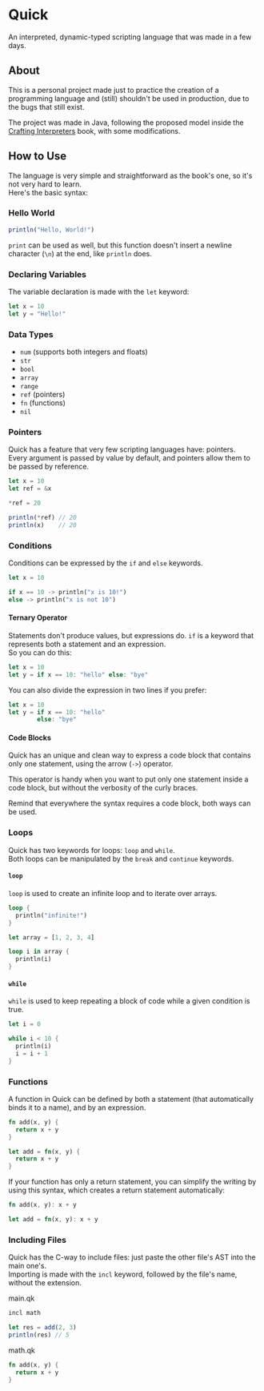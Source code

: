 # Quick

An interpreted, dynamic-typed scripting language that was made in a few days.

## About

This is a personal project made just to practice the creation of a programming language and (still) shouldn't be used in production, due to the bugs that still exist.

The project was made in Java, following the proposed model inside the [Crafting Interpreters](https://craftinginterpreters.com/) book, with some modifications.

## How to Use

The language is very simple and straightforward as the book's one, so it's not very hard to learn. <br>
Here's the basic syntax:

### Hello World

```js
println("Hello, World!")
```
`print` can be used as well, but this function doesn't insert a newline character (`\n`) at the end, like `println` does.

### Declaring Variables

The variable declaration is made with the `let` keyword:
```js
let x = 10
let y = "Hello!"
```

### Data Types

- `num` (supports both integers and floats)
- `str`
- `bool`
- `array`
- `range`
- `ref` (pointers)
- `fn` (functions)
- `nil`

### Pointers

Quick has a feature that very few scripting languages have: pointers. <br>
Every argument is passed by value by default, and pointers allow them to be passed by reference.

```js
let x = 10
let ref = &x

*ref = 20

println(*ref) // 20
println(x)    // 20
```

### Conditions

Conditions can be expressed by the `if` and `else` keywords.

```rs
let x = 10

if x == 10 -> println("x is 10!")
else -> println("x is not 10")
```

#### Ternary Operator

Statements don't produce values, but expressions do. `if` is a keyword that represents both a statement and an expression. <br>
So you can do this:

```rs
let x = 10
let y = if x == 10: "hello" else: "bye"
```

You can also divide the expression in two lines if you prefer:

```rs
let x = 10
let y = if x == 10: "hello"
        else: "bye"
```

#### Code Blocks

Quick has an unique and clean way to express a code block that contains only one statement, using the arrow (`->`) operator.

This operator is handy when you want to put only one statement inside a code block, but without the verbosity of the curly braces.

Remind that everywhere the syntax requires a code block, both ways can be used.

### Loops

Quick has two keywords for loops: `loop` and `while`. <br>
Both loops can be manipulated by the `break` and `continue` keywords.

#### `loop`
`loop` is used to create an infinite loop and to iterate over arrays.

```rs
loop {
  println("infinite!")
}
```

```rs
let array = [1, 2, 3, 4]

loop i in array {
  println(i)
}
```

#### `while`
`while` is used to keep repeating a block of code while a given condition is true.

```rs
let i = 0

while i < 10 {
  println(i)
  i = i + 1
}
```

### Functions

A function in Quick can be defined by both a statement (that automatically binds it to a name), and by an expression.

```rs
fn add(x, y) {
  return x + y
}
```

```rs
let add = fn(x, y) {
  return x + y
}
```

If your function has only a return statement, you can simplify the writing by using this syntax, which creates a return statement automatically:

```rs
fn add(x, y): x + y
```
```rs
let add = fn(x, y): x + y
```

### Including Files

Quick has the C-way to include files: just paste the other file's AST into the main one's. <br>
Importing is made with the `incl` keyword, followed by the file's name, without the extension.

main.qk
```js
incl math

let res = add(2, 3)
println(res) // 5
```

math.qk
```rs
fn add(x, y) {
  return x + y
}
```
